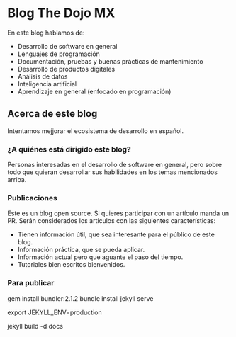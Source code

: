 # Blog The Dojo MX

En este blog hablamos de:

- Desarrollo de software en general
- Lenguajes de programación
- Documentación, pruebas y buenas prácticas de mantenimiento
- Desarrollo de productos digitales
- Análisis de datos
- Inteligencia artificial
- Aprendizaje en general (enfocado en programación)

## Acerca de este blog

Intentamos mejjorar el ecosistema de desarrollo en español.

### ¿A quiénes está dirigido este blog?

Personas interesadas en el desarrollo de software en general, pero sobre todo que quieran desarrollar sus habilidades en los temas mencionados arriba.

### Publicaciones

Este es un blog open source. Si quieres participar con un artículo manda un PR. Serán considerados los artículos con las siguientes características:

- Tienen información útil, que sea interesante para el público de este blog.
- Información práctica, que se pueda aplicar.
- Información actual pero que aguante el paso del tiempo.
- Tutoriales bien escritos bienvenidos.

### Para publicar

gem install bundler:2.1.2
bundle install
jekyll serve

export JEKYLL_ENV=production

jekyll build -d docs
